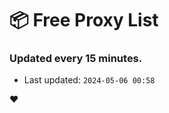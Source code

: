 # :package: Free Proxy List
### Updated every 15 minutes.

- Last updated: `2024-05-06 00:58`

:heart:
